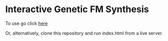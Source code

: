 # Interactive Genetic FM Synthesis

To use go click [here](https://lwlsn.github.io/genetic-fm/)

Or, alternatively, clone this repository and run index.html from a live server. 
